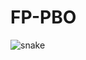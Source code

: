 # FP-PBO
![snake](https://user-images.githubusercontent.com/102727966/197695453-c56da837-b7aa-4e57-8502-5b598d5381b7.png)
